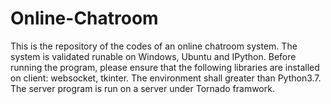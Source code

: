 # Online-Chatroom
This is the repository of the codes of an online chatroom system. The system is validated runable on Windows, Ubuntu and IPython.
Before running the program, please ensure that the following libraries are installed on client: websocket, tkinter. The environment shall greater than Python3.7.
The server program is run on a server under Tornado framwork.
